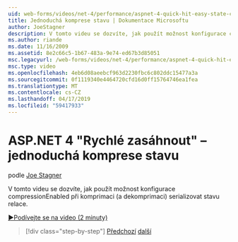 ```yaml
---
uid: web-forms/videos/net-4/performance/aspnet-4-quick-hit-easy-state-compression
title: Jednoduchá komprese stavu | Dokumentace Microsoftu
author: JoeStagner
description: V tomto videu se dozvíte, jak použít možnost konfigurace compressionEnabled při komprimaci (a dekomprimaci) serializovat stavu relace.
ms.author: riande
ms.date: 11/16/2009
ms.assetid: 8e2c66c5-1b67-483a-9e74-ed67b3d85051
msc.legacyurl: /web-forms/videos/net-4/performance/aspnet-4-quick-hit-easy-state-compression
msc.type: video
ms.openlocfilehash: 4eb6d08aeebcf963d2230fbc6c802ddc15477a3a
ms.sourcegitcommit: 0f1119340e4464720cfd16d0ff15764746ea1fea
ms.translationtype: MT
ms.contentlocale: cs-CZ
ms.lasthandoff: 04/17/2019
ms.locfileid: "59417933"
---
```

# <a name="aspnet-4-quick-hit--easy-state-compression"></a>ASP.NET 4 "Rychlé zasáhnout" – jednoduchá komprese stavu

podle [Joe Stagner](https://github.com/JoeStagner)

V tomto videu se dozvíte, jak použít možnost konfigurace compressionEnabled při komprimaci (a dekomprimaci) serializovat stavu relace. 

[&#9654;Podívejte se na video (2 minuty)](https://channel9.msdn.com/Blogs/ASP-NET-Site-Videos/aspnet-4-quick-hit-easy-state-compression)

> [!div class="step-by-step"]
> [Předchozí](aspnet-4-quick-hit-selective-view-state.md)
> [další](how-do-i-use-the-viewstatemode-property-for-managing-viewstate.md)
